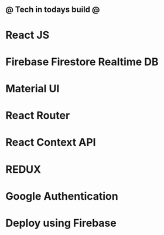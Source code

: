  ## @ Tech in todays build @

 #  React JS
 #  Firebase Firestore Realtime DB
 #  Material UI
 #  React Router
 #  React Context API
 #  REDUX
 #  Google Authentication
 #  Deploy using Firebase
